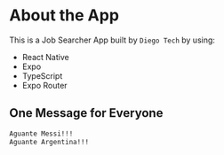 # About the App

This is a Job Searcher App built by `Diego Tech` by using:

- React Native
- Expo
- TypeScript
- Expo Router

## One Message for Everyone

```bash
Aguante Messi!!!
Aguante Argentina!!!
```